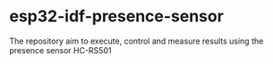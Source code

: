 # esp32-idf-presence-sensor
The repository aim to execute, control and measure results using the presence sensor HC-RS501
